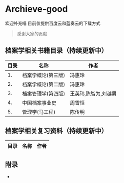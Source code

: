 # Archieve-good
欢迎补充喵
目前仅提供百度云和蓝奏云的下载方式
>感谢大家的贡献
## 档案学相关书籍目录（持续更新中）
| 目录                                  | 名称                   |作者               |
| ---------------------------------------- | ---------------------------------------- |----------------------------------------|
|1.|档案学概论(第三版)|冯惠玲|
|2.|档案学概论(第二版)|冯惠玲|
|3.|档案管理学(第四版)|王英玮,陈智为,刘越男|
|4.|中国档案事业史|周雪恒|
|5.|管理学(马工程)|陈传明|

## 档案学相关复习资料（持续更新中）
| 目录                                  | 名称                   |作者               |
| ---------------------------------------- | ---------------------------------------- |----------------------------------------|

## 附录
-

